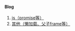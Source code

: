 #### Blog
1. [js（promise等）](https://github.com/wangc1993/carrey_blog/tree/master/js)
2. [其他（懒加载、父子frame等）](https://github.com/wangc1993/carrey_blog/tree/master/other)